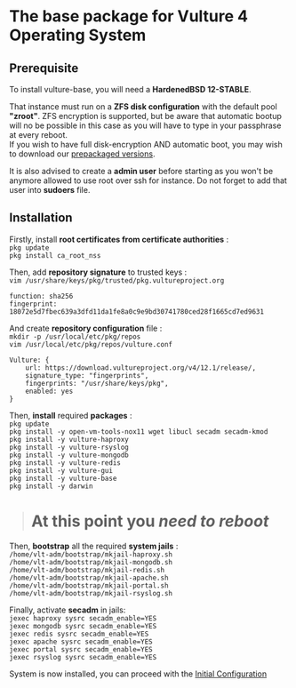 # The base package for Vulture 4 Operating System

## Prerequisite

To install vulture-base, you will need a **HardenedBSD 12-STABLE**.

That instance must run on a **ZFS disk configuration** with the default pool **"zroot"**. 
ZFS encryption is supported, but be aware that automatic bootup will no be possible in this case as you will have to type in your passphrase at every reboot. <br>
If you wish to have full disk-encryption AND automatic boot, you may wish to download our [prepackaged versions](https://download.vultureproject.org/v4/12.1/isos/).

It is also advised to create a **admin user** before starting as you won't be anymore allowed to use root over ssh for instance. Do not forget to add that user into **sudoers** file. <br>

## Installation

Firstly, install **root certificates from certificate authorities** : <br>
`pkg update`<br>
`pkg install ca_root_nss`

Then, add **repository signature** to trusted keys : <br>
`vim /usr/share/keys/pkg/trusted/pkg.vultureproject.org`

    function: sha256
    fingerprint: 18072e5d7fbec639a3dfd11da1fe8a0c9e9bd30741780ced28f1665cd7ed9631

And create **repository configuration** file : <br>
`mkdir -p /usr/local/etc/pkg/repos` <br>
`vim /usr/local/etc/pkg/repos/vulture.conf`

    Vulture: {
        url: https://download.vultureproject.org/v4/12.1/release/,
        signature_type: "fingerprints",
        fingerprints: "/usr/share/keys/pkg",
        enabled: yes
    }

Then, **install** required **packages** : <br>
`pkg update` <br>
`pkg install -y open-vm-tools-nox11 wget libucl secadm secadm-kmod` <br>
`pkg install -y vulture-haproxy` <br>
`pkg install -y vulture-rsyslog` <br>
`pkg install -y vulture-mongodb` <br>
`pkg install -y vulture-redis` <br>
`pkg install -y vulture-gui` <br>
`pkg install -y vulture-base` <br>
`pkg install -y darwin` <br>

> # **At this point you _need to reboot_**

Then, **bootstrap** all the required **system jails** : <br>
`/home/vlt-adm/bootstrap/mkjail-haproxy.sh` <br>
`/home/vlt-adm/bootstrap/mkjail-mongodb.sh` <br>
`/home/vlt-adm/bootstrap/mkjail-redis.sh` <br>
`/home/vlt-adm/bootstrap/mkjail-apache.sh` <br>
`/home/vlt-adm/bootstrap/mkjail-portal.sh` <br>
`/home/vlt-adm/bootstrap/mkjail-rsyslog.sh` <br>

Finally, activate **secadm** in jails: <br>
`jexec haproxy sysrc secadm_enable=YES`<br>
`jexec mongodb sysrc secadm_enable=YES`<br>
`jexec redis sysrc secadm_enable=YES`<br>
`jexec apache sysrc secadm_enable=YES`<br>
`jexec portal sysrc secadm_enable=YES`<br>
`jexec rsyslog sysrc secadm_enable=YES`<br>


System is now installed, you can proceed with the [Initial Configuration](CONFIGURE.md)
